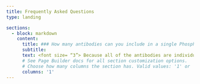 ```yaml
---
title: Frequently Asked Questions
type: landing

sections:
  - block: markdown
    content:
      title: ### How many antibodies can you include in a single Phospho-seq experiment?
      subtitle:
      text: <font size= “3”> Because all of the antibodies are individually conjugated with complex 15 nt indices as part of the larger DNA-oligo, in theory you can use a near unlimited number of antibodies. I have used up to 100 antibodies in a single experiment with no problems in detection.
      # See Page Builder docs for all section customization options.
      # Choose how many columns the section has. Valid values: '1' or '2'.
      columns: '1'
---
```



